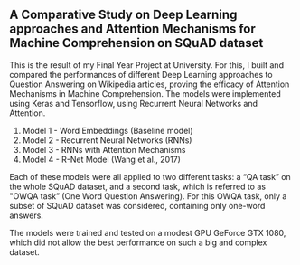 ## A Comparative Study on Deep Learning approaches and Attention Mechanisms for Machine Comprehension on SQuAD dataset

This is the result of my Final Year Project at University. For this, I built and compared the performances of different Deep Learning approaches to Question Answering on Wikipedia articles, proving the efficacy of Attention Mechanisms in Machine Comprehension. The models were implemented using Keras and Tensorflow, using Recurrent Neural Networks and Attention. 


1. Model 1 - Word Embeddings (Baseline model)
2. Model 2 - Recurrent Neural Networks (RNNs)
3. Model 3 - RNNs with Attention Mechanisms
4. Model 4 - R-Net Model (Wang et al., 2017)

Each of these models were all applied to two different tasks: a “QA task” on the whole SQuAD dataset, and a second task, which is referred to as "OWQA task” (One Word Question Answering). For this OWQA task, only a subset of SQuAD dataset was considered, containing only one-word answers.

The models were trained and tested on a modest GPU GeForce GTX 1080, which did not allow the best performance on such a big and complex dataset.
